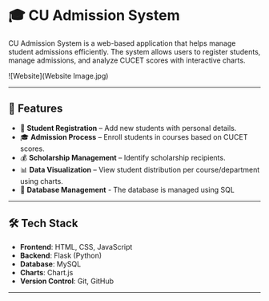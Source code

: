 # 🎓 CU Admission System

CU Admission System is a web-based application that helps manage student admissions efficiently. The system allows users to register students, manage admissions, and analyze CUCET scores with interactive charts.

![Website](Website Image.jpg)

---

## 🚀 Features
- 📝 **Student Registration** – Add new students with personal details.
- 🎓 **Admission Process** – Enroll students in courses based on CUCET scores.
- 💰 **Scholarship Management** – Identify scholarship recipients.
- 📊 **Data Visualization** – View student distribution per course/department using charts.
- 📅 **Database Management** - The database is managed using SQL

---

## 🛠️ Tech Stack
- **Frontend**: HTML, CSS, JavaScript
- **Backend**: Flask (Python)
- **Database**: MySQL
- **Charts**: Chart.js
- **Version Control**: Git, GitHub

---
